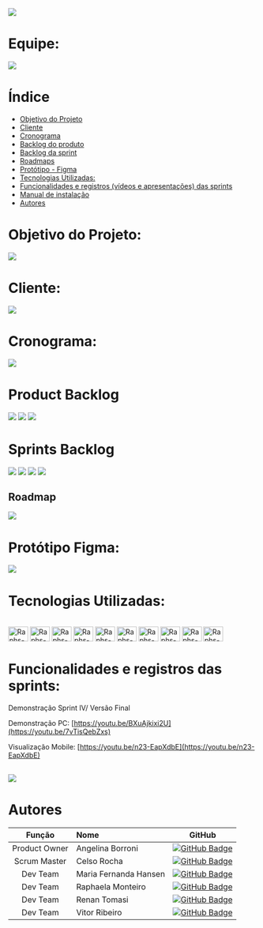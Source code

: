 <img src="/assets/img/Apresentação.jpg">

# Equipe:
<img src="/assets/img/Sprint III/ScrumTeam.jpg">



# Índice
* [Objetivo do Projeto](#objetivo-do-projeto)
* [Cliente](#cliente)
* [Cronograma](#cronograma)
* [Backlog do produto](#product-backlog)
* [Backlog da sprint](#sprint-backlog)
* [Roadmaps](#roadmap)
* [Protótipo - Figma](#prototipo)
* [Tecnologias Utilizadas:](#tecnologias-utilizadas)
* [Funcionalidades e registros (vídeos e apresentações) das sprints](#funcionalidades-e-registros-das-sprints)
* [Manual de instalação](#manual)
* [Autores](#autores)

# Objetivo do Projeto:
<img src="/assets/img/Objetivo.jpg">

# Cliente:
<img src="/assets/img/Requisito.jpg">


# Cronograma:
<img src="/assets/img/Sprint IV/Cronograma.jpg">

##

# Product Backlog
<img src="/assets/img/Sprint III/Product BacklogI.jpg">
<img src="/assets/img/Sprint III/Product BackogII.jpg">
<img src="/assets/img/Sprint III/Product BacklogIII.jpg">

# Sprints Backlog
<img src="/assets/img/Sprint 1/Sprint Backlog.jpg">
<img src="/assets/img/Sprint II/Sprint 2 Backlog.jpg">
<img src="/assets/img/Sprint III/Sprint Backlog3.jpg">
<img src="/assets/img/Sprint IV/Sprint 4 - API ADALOVE.jpg">




## Roadmap 
<img src="/assets/img/Sprint IV/RoadmapGeral.jpg">

##

# Protótipo Figma:
<img src="/assets/img/Telas.jpg">

##

# Tecnologias Utilizadas:
<div style="display: inline_block"><br>
 
<img align="center" alt="Raphs-HTML" height="30" width="40" src="https://raw.githubusercontent.com/devicons/devicon/master/icons/html5/html5-original.svg">
  
<img align="center" alt="Raphs-CSS" height="30" width="40" src="https://raw.githubusercontent.com/devicons/devicon/master/icons/css3/css3-original.svg">

<img align="center" alt="Raphs-Flask" height="30" width="40"  src="https://cdn.jsdelivr.net/gh/devicons/devicon@latest/icons/flask/flask-original.svg" >

<img align="center" alt="Raphs-Bootstrap" height="30" width="40" src="https://raw.githubusercontent.com/devicons/devicon/master/icons/bootstrap/bootstrap-original.svg">

<img align="center" alt="Raphs-AWS" height="30" width="40" src="https://cdn.jsdelivr.net/gh/devicons/devicon@latest/icons/amazonwebservices/amazonwebservices-plain-wordmark.svg">      

<img align="center" alt="Raphs-Python" height="30" width="40" src="https://raw.githubusercontent.com/devicons/devicon/master/icons/python/python-original.svg">
  
<img align="center" alt="Raphs-MySQL" height="30" width="40" src="https://cdn.jsdelivr.net/gh/devicons/devicon@latest/icons/mysql/mysql-original.svg">

<img align="center" alt="Raphs-Git" height="30" width="40" src="https://cdn.jsdelivr.net/gh/devicons/devicon@latest/icons/git/git-original.svg">

<img align="center" alt="Raphs-VsCode" height="30" width="40" src="https://cdn.jsdelivr.net/gh/devicons/devicon@latest/icons/vscode/vscode-original.svg">
                    
<img align="center" alt="Raphs-Figma" height="30" width="40" src="https://cdn.jsdelivr.net/gh/devicons/devicon/icons/figma/figma-original.svg">
       
    
</div>


# Funcionalidades e registros das sprints:
Demonstração Sprint IV/ Versão Final

Demonstração PC: [https://youtu.be/BXuAjkixi2U](https://youtu.be/7vTisQebZxs)

Visualização Mobile: [https://youtu.be/n23-EapXdbE](https://youtu.be/n23-EapXdbE)


##

<img src="/assets/img/Agradecimento.jpg">

# Autores
|    Função     | Nome                                  |                                                                                                                                                      GitHub                                                                                                                                                               |
| :-----------: | :------------------------------------ | :-------------------------------------------------------------------------------------------------------------------------------------------------------------------------------------------------------------------------------------------------------------------------------------------------------------------------: |
| Product Owner |   Angelina Borroni         |     [![GitHub Badge](https://img.shields.io/badge/GitHub-111217?style=flat-square&logo=github&logoColor=white)](https://github.com/borroniff)              |
| Scrum Master  | Celso Rocha |      [![GitHub Badge](https://img.shields.io/badge/GitHub-111217?style=flat-square&logo=github&logoColor=white)](https://github.com/celsick)     |
| Dev Team   | Maria Fernanda Hansen              |         [![GitHub Badge](https://img.shields.io/badge/GitHub-111217?style=flat-square&logo=github&logoColor=white)](https://github.com/Madhs31)        |
|  Dev Team  | Raphaela Monteiro       |           [![GitHub Badge](https://img.shields.io/badge/GitHub-111217?style=flat-square&logo=github&logoColor=white)](https://github.com/raphaelamonteiro)          |
|  Dev Team  | Renan Tomasi       |           [![GitHub Badge](https://img.shields.io/badge/GitHub-111217?style=flat-square&logo=github&logoColor=white)](https://github.com/renan21-tg)          |
| Dev Team  | Vitor Ribeiro                 |        [![GitHub Badge](https://img.shields.io/badge/GitHub-111217?style=flat-square&logo=github&logoColor=white)](https://github.com/ribeirovitor04)        |

